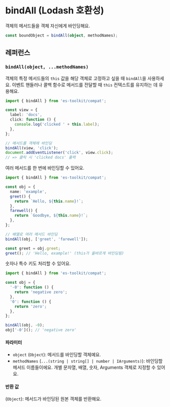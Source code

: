 # bindAll (Lodash 호환성)

객체의 메서드들을 객체 자신에게 바인딩해요.

```typescript
const boundObject = bindAll(object, methodNames);
```

## 레퍼런스

### `bindAll(object, ...methodNames)`

객체의 특정 메서드들의 `this` 값을 해당 객체로 고정하고 싶을 때 `bindAll`을 사용하세요. 이벤트 핸들러나 콜백 함수로 메서드를 전달할 때 `this` 컨텍스트를 유지하는 데 유용해요.

```typescript
import { bindAll } from 'es-toolkit/compat';

const view = {
  label: 'docs',
  click: function () {
    console.log('clicked ' + this.label);
  },
};

// 메서드를 객체에 바인딩
bindAll(view, 'click');
document.addEventListener('click', view.click);
// => 클릭 시 'clicked docs' 출력
```

여러 메서드를 한 번에 바인딩할 수 있어요.

```typescript
import { bindAll } from 'es-toolkit/compat';

const obj = {
  name: 'example',
  greet() {
    return `Hello, ${this.name}!`;
  },
  farewell() {
    return `Goodbye, ${this.name}!`;
  },
};

// 배열로 여러 메서드 바인딩
bindAll(obj, ['greet', 'farewell']);

const greet = obj.greet;
greet(); // 'Hello, example!' (this가 올바르게 바인딩됨)
```

숫자나 특수 키도 처리할 수 있어요.

```typescript
import { bindAll } from 'es-toolkit/compat';

const obj = {
  '-0': function () {
    return 'negative zero';
  },
  '0': function () {
    return 'zero';
  },
};

bindAll(obj, -0);
obj['-0'](); // 'negative zero'
```

#### 파라미터

- `object` (`Object`): 메서드를 바인딩할 객체예요.
- `methodNames` (`...(string | string[] | number | IArguments)`): 바인딩할 메서드 이름들이에요. 개별 문자열, 배열, 숫자, Arguments 객체로 지정할 수 있어요.

#### 반환 값

(`Object`): 메서드가 바인딩된 원본 객체를 반환해요.
